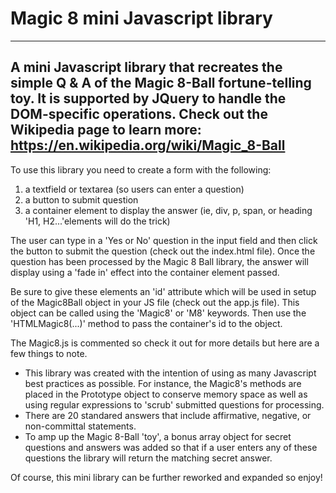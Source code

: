 # Magic 8 mini Javascript library
------------
A mini Javascript library that recreates the simple Q &amp; A of the Magic 8-Ball fortune-telling toy. It is supported by JQuery to handle the DOM-specific operations. Check out the Wikipedia page to learn more: https://en.wikipedia.org/wiki/Magic_8-Ball
------------
To use this library you need to create a form with the following:

1. a textfield or textarea (so users can enter a question) 
2. a button to submit question
3. a container element to display the answer (ie, div, p, span, or heading 'H1, H2...'elements will do the trick)

The user can type in a 'Yes or No' question in the input field and then click the button to submit the question (check out the index.html file). Once the question has been processed by the Magic 8 Ball library, the answer will display using a 'fade in' effect into the container element passed.

Be sure to give these elements an 'id' attribute which will be used in setup of the Magic8Ball object in your JS file (check out the app.js file). This object can be called using the 'Magic8' or 'M8' keywords. Then use the 'HTMLMagic8(...)' method to pass the container's id to the object.  

The Magic8.js is commented so check it out for more details but here are a few things to note.

- This library was created with the intention of using as many Javascript best practices as possible. For instance, the Magic8's methods are placed in the Prototype object to conserve memory space as well as using regular expressions to 'scrub' submitted questions for processing. 
- There are 20 standared answers that include affirmative, negative, or non-committal statements. 
- To amp up the Magic 8-Ball 'toy', a bonus array object for secret questions and answers was added so that if a user enters any of these questions the library will return the matching secret answer. 

Of course, this mini library can be further reworked and expanded so enjoy!


